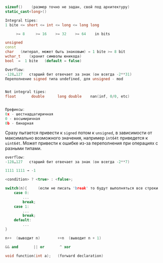 ```cpp
sizeof()    (размер точно не задан, свой под архитектуру)
static_cast<long>()

Integral tipes:
1 bite <= short <= int <= long <= long long

     >= 8     >= 16    >= 32    >= 64    in bits 
```
```cpp
unsigned 
const 
char   (литерал, может быть знаковым) = 1 bite >= 8 bit
wchar_t    (хранит символы юникода)
bool  =  1 bite   (default = false)

Overflow:
-128…127   старший бит отвечает за знак (он всегда -2**31)
Переполнение signed типа undefined, для unsigned - mod


Not integral tipes:
float       double      long double    nan(inf, 0/0, etc)


Префиксы:
0x - шестнадцатиричная
0 - восьмиричная
0b - бинарная 
```

Сразу пытается привести к `signed` потом к `unsigned`, в зависимости от максимально возможного значения,
например `int64t` приведется к `uint64t`. Может привести к ошибке из-за переполнения при операциях с разными типами.

```cpp
overflow:
-128…127   старший бит отвечает за знак (он всегда -2**7)

1111 1111 → -1

<condition> ? <true> : <false>;
```
```cpp
switch(n){     (если не писать 'break' то будут выполняться все строки ниже)
	case 0:
		...
		break;
	case 1:
		...
		break;
	default:
		...
}
```
```cpp
n++  (выводит n)        ++n  (выводит n + 1)

&& and       || or       ^ xor

void function(int a);   (forward declaration)
```
